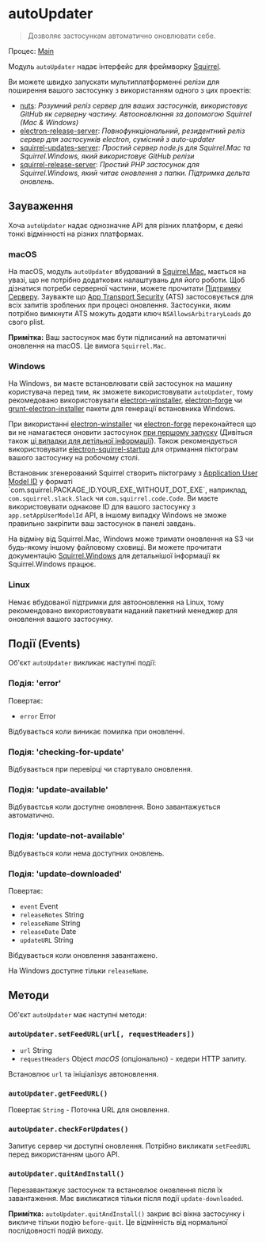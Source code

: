 # autoUpdater

> Дозволяє застосункам автоматично оновлювати себе.

Процес: [Main](../glossary.md#main-process)

Модуль `autoUpdater` надає інтерфейс для фреймворку [Squirrel](https://github.com/Squirrel).

Ви можете швидко запускати мультиплатформенні релізи для поширення вашого застосунку з використанням одного з цих проектів:

* [nuts](https://github.com/GitbookIO/nuts): *Розумний реліз сервер для ваших застосунків, використовує GitHub як серверну частину. Автооновлюння за допомогою Squirrel (Mac & Windows)*
* [electron-release-server](https://github.com/ArekSredzki/electron-release-server): *Повнофункціональний, резидентний реліз сервер для застосунків electron, сумісний з auto-updater*
* [squirrel-updates-server](https://github.com/Aluxian/squirrel-updates-server): *Простий сервер node.js для Squirrel.Mac та Squirrel.Windows, який використовує GitHub релізи*
* [squirrel-release-server](https://github.com/Arcath/squirrel-release-server): *Простий PHP застосунок для Squirrel.Windows, який читає оновлення з папки. Підтримка дельта оновлень.*

## Зауваження

Хоча `autoUpdater` надає однозначне API для різних платформ, є деякі тонкі відмінності на різних платформах.

### macOS

На macOS, модуль `autoUpdater` вбудований в [Squirrel.Mac](https://github.com/Squirrel/Squirrel.Mac), мається на увазі, що не потрібно додаткових налаштувань для його роботи. Щоб дізнатися потреби серверної частини, можете прочитати [Підтримку Серверу](https://github.com/Squirrel/Squirrel.Mac#server-support). Зауважте що [App Transport Security](https://developer.apple.com/library/content/documentation/General/Reference/InfoPlistKeyReference/Articles/CocoaKeys.html#//apple_ref/doc/uid/TP40009251-SW35) (ATS) застосовується для всіх запитів зроблених при процесі оновлення. Застосунки, яким потрібно вимкнути ATS можуть додати ключ `NSAllowsArbitraryLoads` до свого plist.

**Примітка:** Ваш застосунок має бути підписаний на автоматичні оновлення на macOS. Це вимога `Squirrel.Mac`.

### Windows

На Windows, ви маєте встановлювати свій застосунок на машину користувача перед тим, як зможете використовувати `autoUpdater`, тому рекомедовано використовувати [electron-winstaller](https://github.com/electron/windows-installer), [electron-forge](https://github.com/electron-userland/electron-forge) чи [grunt-electron-installer](https://github.com/electron/grunt-electron-installer) пакети для генерації встановника Windows.

При використанні [electron-winstaller](https://github.com/electron/windows-installer) чи [electron-forge](https://github.com/electron-userland/electron-forge) переконайтеся що ви не намагаєтеся оновити застосунок [при першому запуску](https://github.com/electron/windows-installer#handling-squirrel-events) (Дивіться також [ці випадки для детільної інформації](https://github.com/electron/electron/issues/7155)). Також рекомендується використовувати [electron-squirrel-startup](https://github.com/mongodb-js/electron-squirrel-startup) для отримання піктограм вашого застосунку на робочому столі.

Встановник згенерований Squirrel створить піктограму з [Application User Model ID](https://msdn.microsoft.com/en-us/library/windows/desktop/dd378459(v=vs.85).aspx) у форматі `com.squirrel.PACKAGE_ID.YOUR_EXE_WITHOUT_DOT_EXE`, наприклад, `com.squirrel.slack.Slack` чи `com.squirrel.code.Code`. Ви маєте використовувати однакове ID для вашого застосунку з `app.setAppUserModelId` API, в іншому випадку Windows не зможе правильно закріпити ваш застосунок в панелі завдань.

На відміну від Squirrel.Mac, Windows може тримати оновлення на S3 чи будь-якому іншому файловому сховищі. Ви можете прочитати документацію [Squirrel.Windows](https://github.com/Squirrel/Squirrel.Windows) для детальнішої інформації як Squirrel.Windows працює.

### Linux

Немає вбудованої підтримки для автооновлення на Linux, тому рекомендовано використовувати наданий пакетний менеджер для оновлення вашого застосунку.

## Події (Events)

Об'єкт `autoUpdater` викликає наступні події:

### Подія: 'error'

Повертає:

* `error` Error

Відбувається коли виникає помилка при оновленні.

### Подія: 'checking-for-update'

Відбувається при перевірці чи стартувало оновлення.

### Подія: 'update-available'

Відбуваєтсья коли доступне оновлення. Воно завантажується автоматично.

### Подія: 'update-not-available'

Відбувається коли нема доступних оновлень.

### Подія: 'update-downloaded'

Повертає:

* `event` Event
* `releaseNotes` String
* `releaseName` String
* `releaseDate` Date
* `updateURL` String

Вібдувається коли оновлення завантажено.

На Windows доступне тільки `releaseName`.

## Методи

Об'єкт `autoUpdater` має наступні методи:

### `autoUpdater.setFeedURL(url[, requestHeaders])`

* `url` String
* `requestHeaders` Object *macOS* (опціонально) - хедери HTTP запиту.

Встановлює `url` та ініціалізує автоновлення.

### `autoUpdater.getFeedURL()`

Повертає `String` - Поточна URL для оновлення.

### `autoUpdater.checkForUpdates()`

Запитує сервер чи доступні оновлення. Потрібно викликати `setFeedURL` перед використанням цього API.

### `autoUpdater.quitAndInstall()`

Перезавантажує застосунок та встановлює оновлення після їх завантаження. Має викликатися тільки після події `update-downloaded`.

**Примітка:** `autoUpdater.quitAndInstall()` закриє всі вікна застосунку і викличе тільки подію `before-quit`. Це відмінність від нормальної послідовності подій виходу.